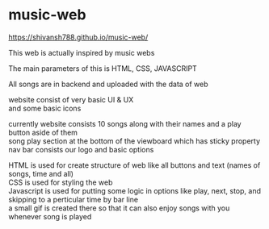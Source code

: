 # music-web <br/>

https://shivansh788.github.io/music-web/ <br/>

This web is actually inspired by music webs <br/>

The main parameters of this is HTML, CSS, JAVASCRIPT <br/> 

All songs are in backend and uploaded with the data of web <br/>

website  consist of very basic UI & UX <br/>
and some basic icons <br/>

currently website consists 10 songs along with their names and a play button aside of them <br/>
song play section at the bottom of the viewboard which has sticky property <br/>
nav bar consists our logo and basic options <br/>

HTML is used for create structure of web like all buttons and text (names of songs, time and all) <br/>
CSS is used for styling the web <br/>
Javascript is used for putting some logic in options like play, next, stop, and skipping to a perticular time by bar line <br/>
a small gif is created there so that it can also enjoy songs with you whenever song is played <br/>


